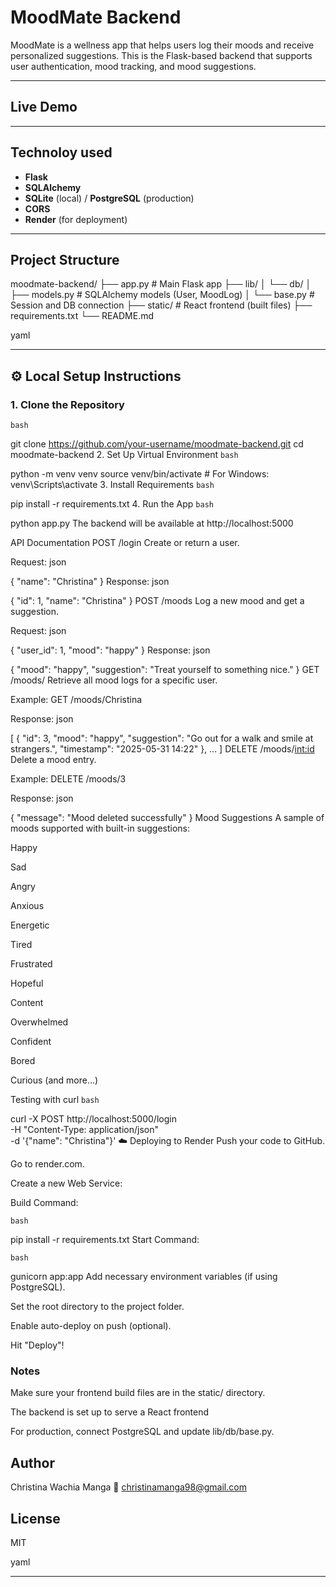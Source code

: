  # MoodMate Backend

MoodMate is a wellness app that helps users log their moods and receive personalized suggestions. This is the Flask-based backend that supports user authentication, mood tracking, and mood suggestions.

---

##  Live Demo

<!-- >  Deployed on: [https://moodmate-backend.onrender.com](https://moodmate-backend.onrender.com) -->

---

## Technoloy  used 

- **Flask**
- **SQLAlchemy**
- **SQLite** (local) / **PostgreSQL** (production)
- **CORS**
- **Render** (for deployment)

---

##  Project Structure

moodmate-backend/
├── app.py # Main Flask app
├── lib/
│ └── db/
│ ├── models.py # SQLAlchemy models (User, MoodLog)
│ └── base.py # Session and DB connection
├── static/ # React frontend (built files)
├── requirements.txt
└── README.md

yaml


---

## ⚙️ Local Setup Instructions

### 1. Clone the Repository

```bash```

git clone https://github.com/your-username/moodmate-backend.git
cd moodmate-backend
2. Set Up Virtual Environment
```bash```

python -m venv venv
source venv/bin/activate  # For Windows: venv\Scripts\activate
3. Install Requirements
```bash```

pip install -r requirements.txt
4. Run the App
```bash```

python app.py
The backend will be available at http://localhost:5000

 API Documentation
 POST /login
Create or return a user.

Request:
json

{
  "name": "Christina"
}
Response:
json

{
  "id": 1,
  "name": "Christina"
}
 POST /moods
Log a new mood and get a suggestion.

Request:
json

{
  "user_id": 1,
  "mood": "happy"
}
Response:
json

{
  "mood": "happy",
  "suggestion": "Treat yourself to something nice."
}
 GET /moods/<username>
Retrieve all mood logs for a specific user.

Example:
GET /moods/Christina

Response:
json

[
  {
    "id": 3,
    "mood": "happy",
    "suggestion": "Go out for a walk and smile at strangers.",
    "timestamp": "2025-05-31 14:22"
  },
  ...
]
 DELETE /moods/<int:id>
Delete a mood entry.

Example:
DELETE /moods/3

Response:
json

{
  "message": "Mood deleted successfully"
}
 Mood Suggestions
A sample of moods supported with built-in suggestions:

Happy

Sad

Angry

Anxious

Energetic

Tired

Frustrated

Hopeful

Content

Overwhelmed

Confident

Bored

Curious
(and more...)

 Testing with curl
```bash```

curl -X POST http://localhost:5000/login \
-H "Content-Type: application/json" \
-d '{"name": "Christina"}'
☁️ Deploying to Render
Push your code to GitHub.

Go to render.com.

Create a new Web Service:

Build Command:

```bash```

pip install -r requirements.txt
Start Command:

```bash```

gunicorn app:app
Add necessary environment variables (if using PostgreSQL).

Set the root directory to the project folder.

Enable auto-deploy on push (optional).

Hit "Deploy"!

   ### Notes
Make sure your frontend build files are in the static/ directory.

The backend is set up to serve a React frontend 

For production, connect PostgreSQL and update lib/db/base.py.

## Author
Christina Wachia Manga
📧 christinamanga98@gmail.com

## License
MIT

yaml


---







